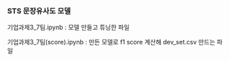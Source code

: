 ### STS 문장유사도 모델 

기업과제3_7팀.ipynb : 모델 만들고 튜닝한 파일 

기업과제3_7팀(score).ipynb : 만든 모델로 f1 score 계산해 dev_set.csv 만드는 파일 
